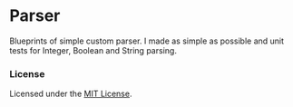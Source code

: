 # Parser

Blueprints of simple custom parser. I made as simple as possible and unit tests for Integer, Boolean and String parsing.


### License

Licensed under the [MIT License](https://github.com/alexgaas/graph/blob/master/README.md).
